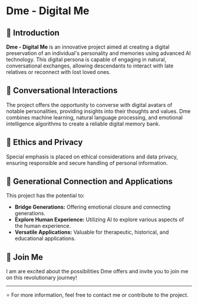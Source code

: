 # Dme - Digital Me

## 🌟 Introduction
**Dme - Digital Me** is an innovative project aimed at creating a digital preservation of an individual's personality and memories using advanced AI technology. This digital persona is capable of engaging in natural, conversational exchanges, allowing descendants to interact with late relatives or reconnect with lost loved ones.

## 💬 Conversational Interactions
The project offers the opportunity to converse with digital avatars of notable personalities, providing insights into their thoughts and values. Dme combines machine learning, natural language processing, and emotional intelligence algorithms to create a reliable digital memory bank.

## 🔐 Ethics and Privacy
Special emphasis is placed on ethical considerations and data privacy, ensuring responsible and secure handling of personal information.

## 🌉 Generational Connection and Applications
This project has the potential to:
- **Bridge Generations:** Offering emotional closure and connecting generations.
- **Explore Human Experience:** Utilizing AI to explore various aspects of the human experience.
- **Versatile Applications:** Valuable for therapeutic, historical, and educational applications.

## 🚀 Join Me
I am are excited about the possibilities Dme offers and invite you to join me on this revolutionary journey!

---

⭐ For more information, feel free to contact me or contribute to the project.

